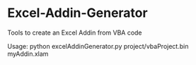 # Excel-Addin-Generator
Tools to create an Excel Addin from VBA code

Usage:
python excelAddinGenerator.py project/vbaProject.bin myAddin.xlam

